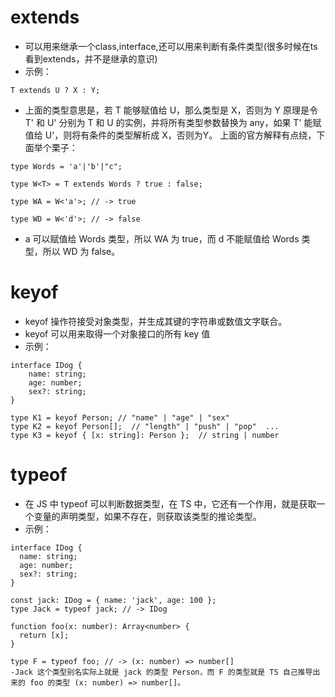 # extends
- 可以用来继承一个class,interface,还可以用来判断有条件类型(很多时候在ts看到extends，并不是继承的意识)
- 示例：
```
T extends U ? X : Y;
```
- 上面的类型意思是，若 T 能够赋值给 U，那么类型是 X，否则为 Y
原理是令 T' 和 U' 分别为 T 和 U 的实例，并将所有类型参数替换为 any，如果 T' 能赋值给 U'，则将有条件的类型解析成 X，否则为Y。 上面的官方解释有点绕，下面举个栗子：
```
type Words = 'a'|'b'|"c";

type W<T> = T extends Words ? true : false;

type WA = W<'a'>; // -> true

type WD = W<'d'>; // -> false

```
- a 可以赋值给 Words 类型，所以 WA 为 true，而 d 不能赋值给 Words 类型，所以 WD 为 false。

# keyof
- keyof 操作符接受对象类型，并生成其键的字符串或数值文字联合。
- keyof 可以用来取得一个对象接口的所有 key 值
- 示例：
```
interface IDog {
    name: string;
    age: number;
    sex?: string;
}

type K1 = keyof Person; // "name" | "age" | "sex"
type K2 = keyof Person[];  // "length" | "push" | "pop"  ...
type K3 = keyof { [x: string]: Person };  // string | number

```

# typeof
- 在 JS 中 typeof 可以判断数据类型，在 TS 中，它还有一个作用，就是获取一个变量的声明类型，如果不存在，则获取该类型的推论类型。
- 示例：
```
interface IDog {
  name: string;
  age: number;
  sex?: string;
}

const jack: IDog = { name: 'jack', age: 100 };
type Jack = typeof jack; // -> IDog

function foo(x: number): Array<number> {
  return [x];
}

type F = typeof foo; // -> (x: number) => number[]
-Jack 这个类型别名实际上就是 jack 的类型 Person，而 F 的类型就是 TS 自己推导出来的 foo 的类型 (x: number) => number[]。

```
